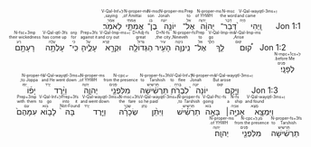 <div dir="rtl">Jon 1:1 <RUBY><ruby><ruby>וַֽיְהִי֙<rt>הָיָה</rt></ruby><rt>and came</rt></ruby><rt>וְ+V-Qal-wayqtl-3ms</rt></RUBY> <RUBY><ruby><ruby>דְּבַר־<rt>דָּבָר</rt></ruby><rt>the word</rt></ruby><rt>N-msc</rt></RUBY> <RUBY><ruby><ruby>יְהוָ֔ה<rt>יְהוָה</rt></ruby><rt>of YHWH</rt></ruby><rt>N-proper-ms</rt></RUBY> <RUBY><ruby><ruby>אֶל־<rt>אֵל</rt></ruby><rt>to</rt></ruby><rt>Prep</rt></RUBY> <RUBY><ruby><ruby>יוֹנָ֥ה<rt>יוֹנָה</rt></ruby><rt>Jonah</rt></ruby><rt>N-proper-ms</rt></RUBY> <RUBY><ruby><ruby>בֶן־<rt>בֵּן</rt></ruby><rt>son</rt></ruby><rt>N-msc</rt></RUBY> <RUBY><ruby><ruby>אֲמִתַּ֖י<rt>אֲמִתַּי</rt></ruby><rt>of Amittai,</rt></ruby><rt>N-proper-ms</rt></RUBY> <RUBY><ruby><ruby>לֵאמֹֽר׃<rt>אָמַר</rt></ruby><rt>saying,</rt></ruby><rt>לְ+V-Qal-Inf</rt></RUBY> </div> <div dir="rtl">Jon 1:2 <RUBY><ruby><ruby>ק֠וּם<rt>קוּם</rt></ruby><rt>Arise,</rt></ruby><rt>V-Qal-Imp-ms</rt></RUBY> <RUBY><ruby><ruby>לֵ֧ךְ<rt>הָלַךְ</rt></ruby><rt>go</rt></ruby><rt>V-Qal-Imp-ms</rt></RUBY> <RUBY><ruby><ruby>אֶל־<rt>אֵל</rt></ruby><rt>to</rt></ruby><rt>Prep</rt></RUBY> <RUBY><ruby><ruby>נִֽינְוֵ֛ה<rt>נִינְוֵה</rt></ruby><rt>Nineveh,</rt></ruby><rt>N-proper-fs</rt></RUBY> <RUBY><ruby><ruby>הָעִ֥יר<rt>עִיר</rt></ruby><rt>the city,</rt></ruby><rt>D+N-fs</rt></RUBY> <RUBY><ruby><ruby>הַגְּדוֹלָ֖ה<rt>גָּדוֹל</rt></ruby><rt>great</rt></ruby><rt>D+Adj-fs</rt></RUBY> <RUBY><ruby><ruby>וּקְרָ֣א<rt>קָרָא</rt></ruby><rt>and cry out</rt></ruby><rt>וְ+V-Qal-Imp-ms</rt></RUBY> <RUBY><ruby><ruby>עָלֶ֑יהָ<rt>עַל</rt></ruby><rt>against it</rt></ruby><rt>Prep+3fs</rt></RUBY> <RUBY><ruby><ruby>כִּֽי־<rt>כִּי</rt></ruby><rt>for</rt></ruby><rt>וְonj</rt></RUBY> <RUBY><ruby><ruby>עָלְתָ֥ה<rt>עָלָה</rt></ruby><rt>has come up</rt></ruby><rt>V-Qal-qtl-3fs</rt></RUBY> <RUBY><ruby><ruby>רָעָתָ֖ם<rt>רַע</rt></ruby><rt>their wickedness</rt></ruby><rt>N-fsc+3mp</rt></RUBY> <RUBY><ruby><ruby>לְפָנָֽי׃<rt>פָּנִים</rt></ruby><rt>before Me.</rt></ruby><rt>לְ+N-mpc+1cs</rt></RUBY> </div> <div dir="rtl">Jon 1:3 <RUBY><ruby><ruby>וַיָּ֤קָם<rt>קוּם</rt></ruby><rt>But arose</rt></ruby><rt>וְ+V-Qal-wayqtl-3ms</rt></RUBY> <RUBY><ruby><ruby>יוֹנָה֙<rt>יוֹנָה</rt></ruby><rt>Jonah</rt></ruby><rt>N-proper-ms</rt></RUBY> <RUBY><ruby><ruby>לִבְרֹ֣חַ<rt>בָּרחַ</rt></ruby><rt>to flee</rt></ruby><rt>לְ+V-Qal-Inf</rt></RUBY> <RUBY><ruby><ruby>תַּרְשִׁ֔ישָׁה<rt>תַּרשִׁישׁ</rt></ruby><rt>to Tarshish</rt></ruby><rt>N-proper-fs+3fs</rt></RUBY> <RUBY><ruby><ruby>מִלִּפְנֵ֖י<rt>פָּנִים</rt></ruby><rt>from the presence</rt></ruby><rt>ּּּּּּ+N-cpc</rt></RUBY> <RUBY><ruby><ruby>יְהוָ֑ה<rt>יְהוָה</rt></ruby><rt>of YHWH,</rt></ruby><rt>N-proper-ms</rt></RUBY> <RUBY><ruby><ruby>וַיֵּ֨רֶד<rt>יָרַד</rt></ruby><rt>and He went down</rt></ruby><rt>וְ+V-Qal-wayqtl-3ms</rt></RUBY> <RUBY><ruby><ruby>יָפ֜וֹ<rt>יָפוֹ</rt></ruby><rt>to Joppa;</rt></ruby><rt>N-proper-fs</rt></RUBY> <RUBY><ruby><ruby>וַיִּמְצָ֥א<rt>מָצָא</rt></ruby><rt>and found</rt></ruby><rt>וְ+V-Qal-wayqtl-3ms</rt></RUBY> <RUBY><ruby><ruby>אָנִיָּ֣ה׀<rt>אָנִיָה</rt></ruby><rt>a ship</rt></ruby><rt>N-fs</rt></RUBY> <RUBY><ruby><ruby>בָּאָ֣ה<rt>בּוֹא</rt></ruby><rt>going</rt></ruby><rt>V-Qal-Ptc-fs</rt></RUBY> <RUBY><ruby><ruby>תַרְשִׁ֗ישׁ<rt>תַּרשִׁישׁ</rt></ruby><rt>to Tarshish,</rt></ruby><rt>N-proper-fs</rt></RUBY> <RUBY><ruby><ruby>וַיִּתֵּ֨ן<rt>נָתַן</rt></ruby><rt>so he paid</rt></ruby><rt>וְ+V-Qal-wayqtl-3ms</rt></RUBY> <RUBY><ruby><ruby>שְׂכָרָ֜הּ<rt>שָׂכָר</rt></ruby><rt>the fare</rt></ruby><rt>N-msc+3fs</rt></RUBY> <RUBY><ruby><ruby>וַיֵּ֤רֶד<rt>יָרַד</rt></ruby><rt>and went down</rt></ruby><rt>וְ+V-Qal-wayqtl-3ms</rt></RUBY> <RUBY><ruby><ruby>בָּהּ֙<rt>Not-Found</rt></ruby><rt>into it</rt></ruby><rt>Prep+3fs</rt></RUBY> <RUBY><ruby><ruby>לָב֤וֹא<rt>בּוֹא</rt></ruby><rt>to go</rt></ruby><rt>לְ+V-Qal-Inf</rt></RUBY> <RUBY><ruby><ruby>עִמָּהֶם֙<rt>עִם</rt></ruby><rt>with them</rt></ruby><rt>Prep+3mp</rt></RUBY> <RUBY><ruby><ruby>תַּרְשִׁ֔ישָׁה<rt>תַּרשִׁישׁ</rt></ruby><rt>to Tarshish</rt></ruby><rt>N-proper-fs+3fs</rt></RUBY> <RUBY><ruby><ruby>מִלִּפְנֵ֖י<rt>פָּנִים</rt></ruby><rt>from the presence</rt></ruby><rt>מִן,לְ+N-cpc</rt></RUBY> <RUBY><ruby><ruby>יְהוָֽה׃<rt>יְהוָה</rt></ruby><rt>of YHWH.</rt></ruby><rt>N-proper-ms</rt></RUBY> </div> 